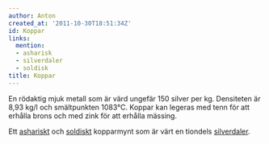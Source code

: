 ```yaml
---
author: Anton
created_at: '2011-10-30T18:51:34Z'
id: Koppar
links:
  mention:
  - asharisk
  - silverdaler
  - soldisk
title: Koppar
---
```


En rödaktig mjuk metall som är värd ungefär 150 silver per kg. Densiteten är 8,93 kg/l och
smältpunkten 1083°C. Koppar kan legeras med tenn för att erhålla brons och med zink för att erhålla
mässing.

Ett [ashariskt] och [soldiskt] kopparmynt som är värt en tiondels [silverdaler].

  [ashariskt]: asharisk
  [soldiskt]: soldisk
  [silverdaler]: silverdaler

